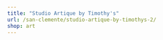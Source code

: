 ```yaml
---
title: "Studio Artique by Timothy's"
url: /san-clemente/studio-artique-by-timothys-2/
shop: art
---
```

